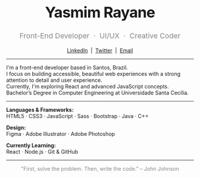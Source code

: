<h1 align="center" style="font-weight:700; font-size:2.5rem; letter-spacing:-1px;">
  Yasmim Rayane
</h1>
<p align="center" style="color:#888; font-size:1.2rem;">
  Front-End Developer &nbsp;·&nbsp; UI/UX &nbsp;·&nbsp; Creative Coder
</p>

<p align="center">
  <a href="https://www.linkedin.com/in/yasmim-rayane-189970325/" target="_blank">LinkedIn</a> &nbsp;|&nbsp;
  <a href="https://twitter.com/ryasmim_" target="_blank">Twitter</a> &nbsp;|&nbsp;
  <a href="mailto:silva.yasmimray@gmail.com" target="_blank">Email</a>
</p>

---

I'm a front-end developer based in Santos, Brazil.  
I focus on building accessible, beautiful web experiences with a strong attention to detail and user experience.  
Currently, I'm exploring React and advanced JavaScript concepts.
Bachelor’s Degree in Computer Engineering at Universidade Santa Cecília.

---

**Languages & Frameworks:**  
HTML5 · CSS3 · JavaScript · Sass · Bootstrap · Java · C++

**Design:**  
Figma · Adobe Illustrator · Adobe Photoshop

**Currently Learning:**  
React · Node.js · Git & GitHub

---

<p align="center" style="color:#888;">
  "First, solve the problem. Then, write the code." – John Johnson
</p>
